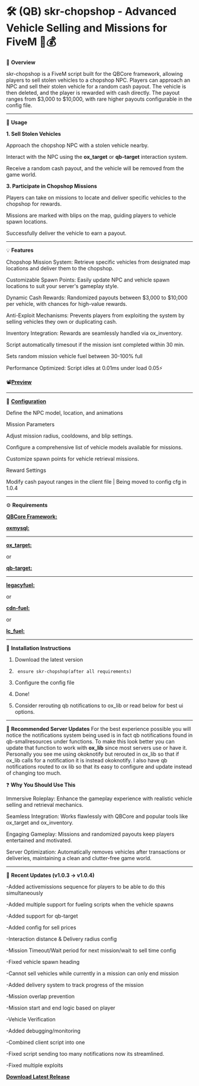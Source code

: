 <h1>🛠️ (QB) skr-chopshop - Advanced Vehicle Selling and Missions for FiveM 🚗💰</h1>

📜 **Overview**

   skr-chopshop is a FiveM script built for the QBCore framework, allowing players to sell stolen vehicles to a chopshop NPC. Players can approach an NPC and sell their stolen vehicle for a random cash payout. The vehicle is then deleted, and the player is rewarded with cash directly. The payout ranges    from $3,000 to $10,000, with rare higher payouts configurable in the config file.

----------------------------------------------------------------------------------

📱 **Usage**

**1. Sell Stolen Vehicles**
   
   Approach the chopshop NPC with a stolen vehicle nearby.

   Interact with the NPC using the **ox_target** or **qb-target** interaction system.

   Receive a random cash payout, and the vehicle will be removed from the game world.

**3. Participate in Chopshop Missions**
   
   Players can take on missions to locate and deliver specific vehicles to the chopshop for rewards.

   Missions are marked with blips on the map, guiding players to vehicle spawn locations.

   Successfully deliver the vehicle to earn a payout.


---------------------------------------------------------------------------------

💡 **Features**

   Chopshop Mission System: Retrieve specific vehicles from designated map locations and deliver them to the chopshop.

   Customizable Spawn Points: Easily update NPC and vehicle spawn locations to suit your server's gameplay style.

   Dynamic Cash Rewards: Randomized payouts between $3,000 to $10,000 per vehicle, with chances for high-value rewards.

   Anti-Exploit Mechanisms: Prevents players from exploiting the system by selling vehicles they own or duplicating cash.

   Inventory Integration: Rewards are seamlessly handled via ox_inventory.

   Script automatically timesout if the mission isnt completed within 30 min.

   Sets random mission vehicle fuel between 30-100% full

   Performance Optimized: Script idles at 0.01ms under load 0.05⚡

   📽️[**Preview**](https://streamable.com/gkdoo5)

----------------------------------------------------------------------------------


🔧 [**Configuration**](https://github.com/shreddykr/skr-chopshop/blob/main/config.lua)

   Define the NPC model, location, and animations 

   Mission Parameters
   
   Adjust mission radius, cooldowns, and blip settings.

   Configure a comprehensive list of vehicle models available for missions.

   Customize spawn points for vehicle retrieval missions.

   Reward Settings

   Modify cash payout ranges in the client file | Being moved to config cfg in 1.0.4


--------------------------------------------------------------------------------

⚙️ **Requirements**

   [**QBCore Framework:** ](https://github.com/qbcore-framework/qb-core)


   [**oxmysql:** ](https://github.com/overextended/oxmysql)


--------------------------------------------------------------------------------

   [**ox_target:** ](https://github.com/overextended/ox_target)

      
   or
      
   [**qb-target:**](https://github.com/qbcore-framework/qb-target)

---------------------------------------------------------------------------------

   [**legacyfuel:**](https://github.com/InZidiuZ/LegacyFuel)

   or 

   [**cdn-fuel:**](https://github.com/CodineDev/cdn-fuel)

   or 

   [**lc_fuel:**](https://github.com/LeonardoSoares98/lc_fuel)
      

---------------------------------------------------------------------------------

🚀 **Installation Instructions**

   1. Download the latest version

   2.      ensure skr-chopshop(after all requirements)

   3.  Configure the config file

   4.  Done!

   5.  Consider rerouting qb notifications to ox_lib or read below for best ui options.


--------------------------------------------------------------------------------

🔧 **Recommended Server Updates**
      For the best experience possible you will notice the notifications system being used is in fact qb notifications found in qb-smallresources under functions. To make this look better you can update that function to work with **ox_lib** since most servers
      use or have it. Personally you see me using okoknotify but rerouted in ox_lib so that if ox_lib calls for a notification it is instead okoknotify. I also have qb notifications routed to ox lib so that its easy to configure and update instead of 
      changing too much.

❓ **Why You Should Use This**

   Immersive Roleplay: Enhance the gameplay experience with realistic vehicle selling and retrieval mechanics.

   Seamless Integration: Works flawlessly with QBCore and popular tools like ox_target and ox_inventory.

   Engaging Gameplay: Missions and randomized payouts keep players entertained and motivated.

   Server Optimization: Automatically removes vehicles after transactions or deliveries, maintaining a clean and clutter-free game world.

----------------------------------------------------------------------------------------------------------------------------------

📂 **Recent Updates (v1.0.3 → v1.0.4)**

   -Added activemissions sequence for players to be able to do this simultaneously

   -Added multiple support for fueling scripts when the vehicle spawns

   -Added support for qb-target

   -Added config for sell prices

   -Interaction distance & Delivery radius config

   -Mission Timeout/Wait period for next mission/wait to sell time config

   -Fixed vehicle spawn heading

   -Cannot sell vehicles while currently in a mission can only end mission

   -Added delivery system to track progress of the mission

   -Mission overlap prevention

   -Mission start and end logic based on player

   -Vehicle Verification

   -Added debugging/monitoring

   -Combined client script into one

   -Fixed script sending too many notifications now its streamlined.

   -Fixed multiple exploits


[   **Download Latest Release**](https://github.com/shreddykr/skr-chopshop/releases/tag/1.0.4)
